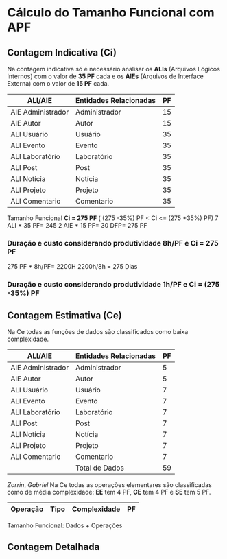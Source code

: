 # Cálculo do Tamanho Funcional com APF

## Contagem Indicativa (Ci)

Na contagem indicativa só é necessário analisar os **ALIs** (Arquivos Lógicos Internos) com o valor de **35 PF** cada 
e os **AIEs** (Arquivos de Interface Externa) com o valor de **15 PF** cada.

| ALI/AIE           | Entidades Relacionadas     |  PF  |
|------------------ |--------------------------- |------|
| AIE Administrador | Administrador              |  15  |
| AIE Autor         | Autor                      |  15  |
| ALI Usuário       | Usuário                    |  35  |
| ALI Evento        | Evento                     |  35  |
| ALI Laboratório   | Laboratório                |  35  |
| ALI Post          | Post                       |  35  |
| ALI Notícia       | Notícia                    |  35  |
| ALI Projeto       | Projeto                    |  35  |
| ALI Comentario    | Comentario                 |  35  |

Tamanho Funcional **Ci = 275 PF** ( (275 -35%) PF < Ci <= (275 +35%) PF)
7 ALI * 35 PF= 245
2 AIE * 15 PF= 30 
DFP= 275 PF

### Duração e custo considerando produtividade 8h/PF e Ci = 275 PF 
275 PF * 8h/PF= 2200H
2200h/8h = 275 Dias

### Duração e custo considerando produtividade 1h/PF e Ci = (275 -35%) PF

## Contagem Estimativa (Ce)

Na Ce todas as funções de dados são classificados como baixa complexidade.

| ALI/AIE           | Entidades Relacionadas     | PF |
|------------------ |--------------------------- |----|
| AIE Administrador | Administrador              | 5  |
| AIE Autor         | Autor                      | 5  |
| ALI Usuário       | Usuário                    | 7  |
| ALI Evento        | Evento                     | 7  |
| ALI Laboratório   | Laboratório                | 7  |
| ALI Post          | Post                       | 7  |
| ALI Notícia       | Notícia                    | 7  |
| ALI Projeto       | Projeto                    | 7  |
| ALI Comentario    | Comentario                 | 7  |
|                   | Total de Dados             | 59 |


*Zorrin*, *Gabriel*
Na Ce todas as operações elementares são classificadas como de média complexidade: 
**EE** tem 4 PF, **CE** tem 4 PF e **SE** tem 5 PF. 


| Operação                | Tipo | Complexidade    |  PF  |
|-------------------------|------|-----------------|------|


Tamanho Funcional: Dados + Operações


## Contagem Detalhada
